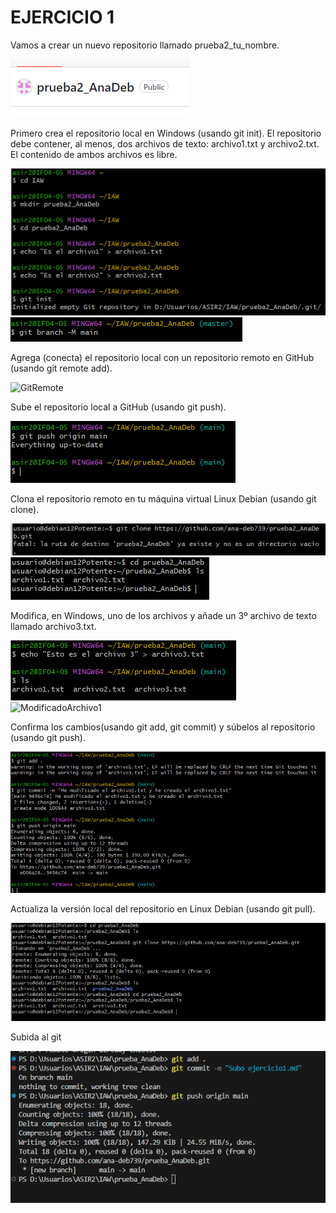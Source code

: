 # EJERCICIO 1

Vamos a crear un nuevo repositorio llamado prueba2_tu_nombre.

![Repositiorioremoto](img/repositiorio_creado_git.png)


Primero crea el repositorio local en Windows (usando git init).
El repositorio debe contener, al menos, dos archivos de texto: archivo1.txt y archivo2.txt. El contenido de ambos archivos es libre.

![RepositorioenGitBash](img/repositorio_creado.png)
![CambiodeRama](img/cambio_de_rama.png)


Agrega (conecta) el repositorio local con un repositorio remoto en GitHub (usando git remote add).

![GitRemote](img7git_remote.png)

Sube el repositorio local a GitHub (usando git push).

![GitPush](img/git_push.png)

Clona el repositorio remoto en tu máquina virtual Linux Debian (usando git clone).

![GitClone](img/git_clone1.png)
![GitClone](img/git_clone2.png)

Modifica, en Windows, uno de los archivos y añade un 3º archivo de texto llamado archivo3.txt. 

![Archivo3](img/archivo3.png)
![ModificadoArchivo1](img7archivo1_modificado.png)

Confirma los cambios(usando git add, git commit) y súbelos al repositorio (usando git push).

![Subida](img/subida.png)

Actualiza la versión local del repositorio en Linux Debian (usando git pull).

![Actualizacion](img/ultimo.png)

Subida al git

![Subida](img/subida-a-git.png)
